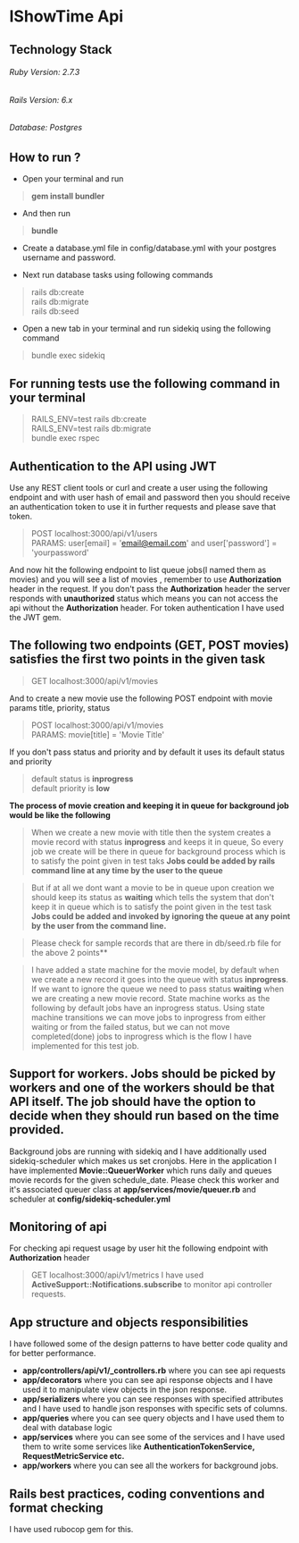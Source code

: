 # IShowTime Api
## Technology Stack
###### Ruby Version: 2.7.3
###### Rails Version: 6.x
###### Database: Postgres

## How to run ?
* Open your terminal and run 
 > **gem install bundler** 

* And then run 
 > **bundle**

* Create a database.yml file in config/database.yml with your postgres username and password.

* Next run database tasks using following commands
 > rails db:create <br/>
 > rails db:migrate <br/>
 > rails db:seed

* Open a new tab in your terminal and run sidekiq using the following command
 > bundle exec sidekiq

## For running tests use the following command in your terminal
 > RAILS_ENV=test rails db:create <br/>
 > RAILS_ENV=test rails db:migrate <br/>
 > bundle exec rspec

## Authentication to the API using JWT

Use any REST client tools or curl and create a user using the following endpoint and with user hash of email and password then you should receive an authentication token to use it in further requests and please save that token.

  > POST localhost:3000/api/v1/users <br/>
  > PARAMS: user[email] = 'email@email.com' and user['password'] = 'yourpassword'

And now hit the following endpoint to list queue jobs(I named them as movies) and you will see a list of movies , remember to use **Authorization** header in the request. If you don't pass the **Authorization** header the server responds with **unauthorized** status which means you can not access the api without the **Authorization** header. For token authentication I have used the JWT gem.

## The following two endpoints (GET, POST movies) satisfies the first two points in the given task
  > GET localhost:3000/api/v1/movies

And to create a new movie use the following POST endpoint with movie params title, priority, status
  > POST localhost:3000/api/v1/movies <br/>
  > PARAMS: movie[title] = 'Movie Title'

If you don't pass status and priority and by default it uses its default status and priority
  > default status is **inprogress** <br/>
  > default priority is **low**



**The process of movie creation and keeping it in queue for background job would be like the following**
  > When we create a new movie with title then the system creates a movie record with status **inprogress** and keeps it in queue, So every job we create will be there in queue for background process which is to satisfy the point given in test taks **Jobs could be added by rails command line at any time by the user to the queue**

  > But if at all we dont want a movie to be in queue upon creation we should keep its status as **waiting** which tells the system that don't keep it in queue which is to satisfy the point given in the test task **Jobs could be added and invoked by ignoring the queue at any point by the user from the command line.**
  
  > Please check for sample records that are there in db/seed.rb file for the above 2 points**
  
  > I have added a state machine for the movie model, by default when we create a new record it goes into the queue with status **inprogress**. If we want to ignore the queue we need to pass status **waiting** when we are creating a new movie record. State machine works as the following by default jobs have an inprogress status. Using state machine transitions we can move jobs to inprogress from either waiting or from the failed status, but we can not move completed(done) jobs to inprogress which is the flow I have implemented for this test job.

## Support for workers. Jobs should be picked by workers and one of the workers should be that API itself. The job should have the option to decide when they should run based on the time provided.

  Background jobs are running with sidekiq and I have additionally used sidekiq-scheduler which makes us set cronjobs. Here in the application I have implemented 
**Movie::QueuerWorker** which runs daily and queues movie records for the given schedule_date. Please check this worker and it's associated queuer class at **app/services/movie/queuer.rb** and scheduler at **config/sidekiq-scheduler.yml**


## Monitoring of api
For checking api request usage by user hit the following endpoint with **Authorization** header

  > GET localhost:3000/api/v1/metrics
I have used **ActiveSupport::Notifications.subscribe** to monitor api controller requests.

## App structure and objects responsibilities

I have followed some of the design patterns to have better code quality and for better performance.

- **app/controllers/api/v1/_controllers.rb** where you can see api requests
- **app/decorators** where you can see api response objects and I have used it to manipulate view objects in the json response.
- **app/serializers** where you can see responses with specified attributes and I have used to handle json responses with specific sets of columns.
- **app/queries** where you can see query objects and I have used them to deal with database logic
- **app/services** where you can see some of the services and I have used them to write some services like **AuthenticationTokenService, RequestMetricService etc.**
- **app/workers** where you can see all the workers for background jobs.

## Rails best practices, coding conventions and format checking

I have used rubocop gem for this.
